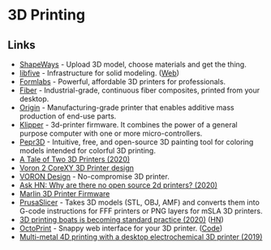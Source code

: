 # 3D Printing

## Links

* [ShapeWays](https://www.shapeways.com) - Upload 3D model, choose materials and get the thing.
* [libfive](https://github.com/libfive/libfive) - Infrastructure for solid modeling. ([Web](https://libfive.com))
* [Formlabs](https://formlabs.com) - Powerful, affordable 3D printers for professionals.
* [Fiber](https://www.desktopmetal.com) - Industrial-grade, continuous fiber composites, printed from your desktop.
* [Origin](https://www.origin.io) - Manufacturing-grade printer that enables additive mass production of end-use parts.
* [Klipper](https://github.com/KevinOConnor/klipper) - 3d-printer firmware. It combines the power of a general purpose computer with one or more micro-controllers.
* [Pepr3D](https://github.com/tomasiser/pepr3d) - Intuitive, free, and open-source 3D painting tool for coloring models intended for colorful 3D printing.
* [A Tale of Two 3D Printers (2020)](https://blog.jessfraz.com/post/a-tale-of-two-3d-printers/)
* [Voron 2 CoreXY 3D Printer design](https://github.com/VoronDesign/Voron-2)
* [VORON Design](http://vorondesign.com) - No-compromise 3D printer.
* [Ask HN: Why are there no open source 2d printers? (2020)](https://news.ycombinator.com/item?id=24786721)
* [Marlin 3D Printer Firmware](https://github.com/MarlinFirmware/Marlin)
* [PrusaSlicer](https://github.com/prusa3d/PrusaSlicer) - Takes 3D models (STL, OBJ, AMF) and converts them into G-code instructions for FFF printers or PNG layers for mSLA 3D printers.
* [3D printing boats is becoming standard practice (2020)](https://www.3dprintingmedia.network/3d-printing-boats-is-becoming-standard-practice/) ([HN](https://news.ycombinator.com/item?id=25492406))
* [OctoPrint](https://octoprint.org) - Snappy web interface for your 3D printer. ([Code](https://github.com/OctoPrint/OctoPrint))
* [Multi-metal 4D printing with a desktop electrochemical 3D printer (2019)](https://www.nature.com/articles/s41598-019-40774-5)
